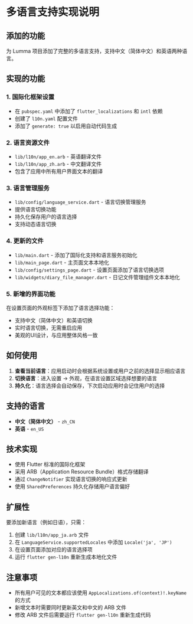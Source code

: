 # 多语言支持实现说明

## 添加的功能

为 Lumma 项目添加了完整的多语言支持，支持中文（简体中文）和英语两种语言。

## 实现的功能

### 1. 国际化框架设置
- 在 `pubspec.yaml` 中添加了 `flutter_localizations` 和 `intl` 依赖
- 创建了 `l10n.yaml` 配置文件
- 添加了 `generate: true` 以启用自动代码生成

### 2. 语言资源文件
- `lib/l10n/app_en.arb` - 英语翻译文件
- `lib/l10n/app_zh.arb` - 中文翻译文件
- 包含了应用中所有用户界面文本的翻译

### 3. 语言管理服务
- `lib/config/language_service.dart` - 语言切换管理服务
- 提供语言切换功能
- 持久化保存用户的语言选择
- 支持动态语言切换

### 4. 更新的文件
- `lib/main.dart` - 添加了国际化支持和语言服务初始化
- `lib/main_page.dart` - 主页面文本本地化
- `lib/config/settings_page.dart` - 设置页面添加了语言切换选项
- `lib/widgets/diary_file_manager.dart` - 日记文件管理组件文本本地化

### 5. 新增的界面功能
在设置页面的外观标签下添加了语言选择功能：
- 支持中文（简体中文）和英语切换
- 实时语言切换，无需重启应用
- 美观的UI设计，与应用整体风格一致

## 如何使用

1. **查看当前语言**：应用启动时会根据系统设置或用户之前的选择显示相应语言
2. **切换语言**：进入设置 → 外观，在语言设置区域选择想要的语言
3. **持久化**：语言选择会自动保存，下次启动应用时会记住用户的选择

## 支持的语言

- **中文（简体中文）** - `zh_CN`
- **英语** - `en_US`

## 技术实现

- 使用 Flutter 标准的国际化框架
- 采用 ARB（Application Resource Bundle）格式存储翻译
- 通过 `ChangeNotifier` 实现语言切换的响应式更新
- 使用 `SharedPreferences` 持久化存储用户语言偏好

## 扩展性

要添加新语言（例如日语），只需：
1. 创建 `lib/l10n/app_ja.arb` 文件
2. 在 `LanguageService.supportedLocales` 中添加 `Locale('ja', 'JP')`
3. 在设置页面添加对应的语言选择项
4. 运行 `flutter gen-l10n` 重新生成本地化文件

## 注意事项

- 所有用户可见的文本都应该使用 `AppLocalizations.of(context)!.keyName` 的方式
- 新增文本时需要同时更新英文和中文的 ARB 文件
- 修改 ARB 文件后需要运行 `flutter gen-l10n` 重新生成代码
